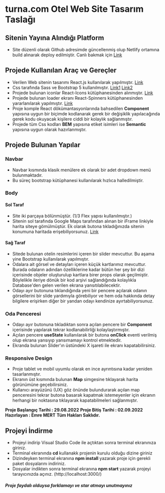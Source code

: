 # turna.com Otel Web Site Tasarım Taslağı

## Sitenin Yayına Alındığı Platform 
- Site düzenli olarak Github adresimde güncellenmiş olup Netlify ortamına build alınarak deploy edilmiştir. Canlı bakmak için [Link](https://macroturna.netlify.app/)

## Projede Kullanılan Araç ve Gereçler
- Verilen Web sitenin tasarımı React.js kullanılarak yapılmıştır. [Link](https://tr.reactjs.org/)
- Css tarafında Sass ve Bootstrap 5 kullanılmıştır. [Link1](https://create-react-app.dev/docs/adding-a-sass-stylesheet/) [Link2](https://react-bootstrap.github.io/)
- Projede bulunan iconlar React-Icons kütüphanesinden alınmıştır. [Link](https://react-icons.github.io/react-icons/)
- Projede bulunan loader ekranı React-Spinners kütüphanesinden yararlanılarak yapılmıştır. [Link](https://www.davidhu.io/react-spinners/)
- Proje komple React dökümantasyonlarında bahsedilen **Component** yapısına uygun bir biçimde kodlanarak gerek bir değişiklik yapılacağında gerek kodu okuyacak kişilere ciddi bir kolaylık sağlanmıştır.
- Projede tüm Css kodları **BEM** yapısına etiket isimleri ise **Semantic** yapısına uygun olarak hazırlanmıştır.

## Projede Bulunan Yapılar
### Navbar
- Navbar kısmında klasik menülere ek olarak bir adet dropdown menü bulunmaktadır. 
- Bu süreç bootstrap kütüphanesi kullanılarak hızlıca halledilmiştir.

### Body
#### Sol Taraf
- Site iki parçaya bölünmüştür. (1/3 Flex yapısı kullanılmıştır.)
- Sitenin sol tarafında Google Maps tarafından alınan bir iFrame linkiyle harita siteye gömülmüştür. Ek olarak butona tıkladığınızda sitenin konumuna haritada erişebiliyorsunuz. [Link](https://www.google.com/maps)

#### Sağ Taraf
- Sitede bulunan otelin resimlerini içeren bir slider mevcuttur. Bu aşama yine Bootstrap kullanılarak yapılmıştır.
- Odalara ait görsel ve detayları içeren küçük kartlarımız mevcuttur. Burada odaların adından özelliklerine kadar bütün her şey bir dizi içerisinde objeler oluşturulup kartlara birer props olarak geçilmiştir. Böylelikle ileriye dönük bir kod arşivi sağlandığında kolaylıkla Database'den gelen verilen ekrana yansıtılabilecektir.
- Odayı ayır butonuna tıklandığında yeni bir pencere açılarak odanın görsellerini bir slide yardımıyla görebiliyor ve hem oda hakkında detay bilgilere erişirken diğer bir yandan odayı kendinize ayırtabiliyorsunuz.

### Oda Penceresi
- Odayı ayır butonuna tıkladıktan sonra açılan pencere bir **Component** içerisinde yapılarak tekrar kodlanabilirliği kolaylaştırmıştır.
- Açılan pencere **useState** kullanılarak bir butona **onClick** eventi verilmiş olup ekrana yansıyıp yansımamayı kontrol etmektedir.
- Ekranda bulunan Slider'ın üstündeki X işareti ile ekranı kapatabilirsiniz.

### Responsive Design 
- Proje tablet ve mobil uyumlu olarak en ince ayrıntısına kadar yeniden tasarlanmıştır.
- Ekranın üst kısmında bulunan **Map** simgesine tıklayarak harita görünümüne geçebilirsiniz.
- Kullanıcı arayüzünü (UX) göz önünde bulundurarak açılan map penceresini tekrar butona basarak kapatmak istemeyenler için ekranın herhangi bir noktasına tıklayarak kapatabilmeleri sağlanmıştır.

**Proje Başlangıç Tarihi : 29.08.2022**  **Proje Bitiş Tarihi : 02.09.2022**  **Hazırlayan : Emre MERT**  **Tüm Hakları Saklıdır.**


## Projeyi İndirme
- Projeyi indirip Visual Studio Code ile açtıktan sonra terminal ekranınıza giriniz.
- Terminal ekranında **cd** kullanakk projenin kurulu olduğu dizine giriniz
- Dizindeyken terminal ekranına **npm install** yazarak proje için gerekli paket dosyalarını indiriniz.
- Dosyalar indikten sonra terminal ekranına **npm start** yazarak projeyi tarayıcınızda açınız. (http://localhost:3000/)

##### Proje faydalı olduysa forklamayı ve star atmayı unutmayınız
